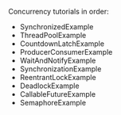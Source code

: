 Concurrency tutorials in order:
- SynchronizedExample
- ThreadPoolExample
- CountdownLatchExample
- ProducerConsumerExample
- WaitAndNotifyExample
- SynchronizationExample
- ReentrantLockExample
- DeadlockExample
- CallableFutureExample
- SemaphoreExample